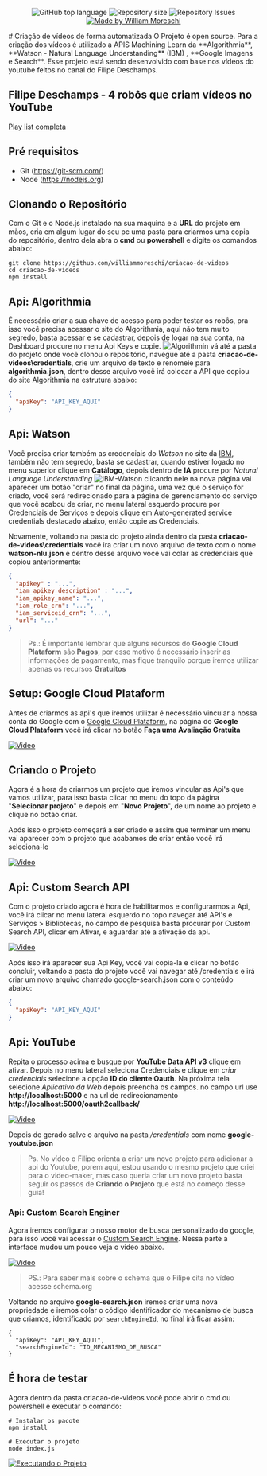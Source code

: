 <p align="center">
  <img alt="GitHub top language" src="https://img.shields.io/github/languages/top/williammoreschi/criacao-de-videos">
  <img alt="Repository size" src="https://img.shields.io/github/repo-size/williammoreschi/criacao-de-videos">
  <img alt="Repository Issues" src="https://img.shields.io/github/issues/williammoreschi/criacao-de-videos">
  <a href="https://github.com/williammoreschi">
    <img alt="Made by William Moreschi" src="https://img.shields.io/badge/created%20by-William%20Moreschi-blue">
  </a>
</p>
# Criação de vídeos de forma automatizada
O Projeto é open source. Para a criação dos vídeos é utilizado a APIS Machining Learn da **Algorithmia**, **Watson - Natural Language Understanding** (IBM) , **Google Imagens e Search**. Esse projeto está sendo desenvolvido com base nos vídeos do youtube feitos no canal do Filipe Deschamps.

## Filipe Deschamps - 4 robôs que criam vídeos no YouTube
[Play list completa](https://www.youtube.com/watch?v=kjhu1LEmRpY&list=PLMdYygf53DP4YTVeu0JxVnWq01uXrLwHi)

## Pré requisitos

- Git (https://git-scm.com/)
- Node (https://nodejs.org)


## Clonando o Repositório
Com o Git e o Node.js instalado na sua maquina e a **URL** do projeto em mãos, cria em algum lugar do seu pc uma pasta para criarmos uma copia do repositório, dentro dela abra o **cmd** ou **powershell** e digite os comandos abaixo:
```shell
git clone https://github.com/williammoreschi/criacao-de-videos
cd criacao-de-videos
npm install
```

## Api: Algorithmia
É necessário criar a sua chave de acesso para poder testar os robôs, pra isso você precisa acessar o site do Algorithmia, aqui não tem muito segredo, basta acessar e se cadastrar, depois de logar na sua conta, na Dashboard procure no menu Api Keys e copie.
![Algorithmin](https://user-images.githubusercontent.com/2512512/116796037-d6857000-aaaf-11eb-9c0d-2335f45b0f81.gif)
vá até a pasta do projeto onde você clonou o repositório, navegue até a pasta **criacao-de-videos\credentials**, crie um arquivo de texto e renomeie para **algorithmia.json**, dentro desse arquivo você irá colocar a API que copiou do site Algorithmia na estrutura abaixo:

```json
{
  "apiKey": "API_KEY_AQUI"
}
```

## Api: Watson
Você precisa criar também as credenciais do *Watson* no site da [IBM](https://cloud.ibm.com/login), também não tem segredo, basta se cadastrar, quando estiver logado no menu superior clique em **Catálogo**, depois dentro de **IA** procure por *Natural Language Understanding*
![IBM-Watson](https://user-images.githubusercontent.com/2512512/116796537-90321000-aab3-11eb-9d12-7cce2bb143df.gif)
clicando nele na nova página vai aparecer um botão "criar" no final da página, uma vez que o serviço for criado, você será redirecionado para a página de gerenciamento do serviço que você acabou de criar, no menu lateral esquerdo procure por Credenciais de Serviços e depois clique em Auto-generated service credentials destacado abaixo, então copie as Credenciais.

Novamente, voltando na pasta do projeto ainda dentro da pasta **criacao-de-videos\credentials** você ira criar um novo arquivo de texto com o nome **watson-nlu.json** e dentro desse arquivo você vai colar as credenciais que copiou anteriormente:
``` json
{
  "apikey" : "...",
  "iam_apikey_description" : "...",
  "iam_apikey_name": "...",
  "iam_role_crn": "...",
  "iam_serviceid_crn": "...",
  "url": "..."
}
```

> Ps.: É importante lembrar que alguns recursos do **Google Cloud Plataform** são **Pagos**, por esse motivo é necessário inserir as informações de pagamento, mas fique tranquilo porque iremos utilizar apenas os recursos **Gratuitos**

## Setup: Google Cloud Plataform
Antes de criarmos as api's que iremos utilizar é necessário vincular a nossa conta do Google com o [Google Cloud Plataform](https://cloud.google.com/), na página do **Google Cloud Plataform** você irá clicar no botão **Faça uma Avaliação Gratuita**

[![Video](https://user-images.githubusercontent.com/2512512/116834050-cc886d80-ab92-11eb-98c9-10b9786d14b3.png)](https://user-images.githubusercontent.com/2512512/116830554-6f37f080-ab81-11eb-8df7-3d39c2a7716a.mp4)

## Criando o Projeto
Agora é a hora de criarmos um projeto que iremos vincular as Api's que vamos utilizar, para isso basta clicar no menu do topo da página "**Selecionar projeto**" e depois em "**Novo Projeto**", de um nome ao projeto e clique no botão criar.

Após isso o projeto começará a ser criado e assim que terminar um menu vai aparecer com o projeto que acabamos de criar então você irá seleciona-lo

[![Video](https://user-images.githubusercontent.com/2512512/116833957-626fc880-ab92-11eb-85ef-97af013a17a2.png)](https://user-images.githubusercontent.com/2512512/116830859-98a54c00-ab82-11eb-882a-c55dfb1088e6.mp4)

## Api: Custom Search API
Com o projeto criado agora é hora de habilitarmos e configurarmos a Api, você irá clicar no menu lateral esquerdo no topo navegar até API's e Serviços > Bibliotecas, no campo de pesquisa basta procurar por Custom Search API, clicar em Ativar, e aguardar até a ativação da api.

[![Video](https://user-images.githubusercontent.com/2512512/116833927-35bbb100-ab92-11eb-80d7-999fb5c4dcfe.png)](https://user-images.githubusercontent.com/2512512/116831305-c4c1cc80-ab84-11eb-938f-abec08d89d83.mp4)


Após isso irá aparecer sua Api Key, você vai copia-la e clicar no botão concluir, voltando a pasta do projeto você vai navegar até /credentials e irá criar um novo arquivo chamado google-search.json com o conteúdo abaixo:
```json
{
  "apiKey": "API_KEY_AQUI"
}
```

## Api: YouTube
Repita o processo acima e busque por **YouTube Data API v3** clique em ativar. Depois no menu lateral seleciona Credenciais e clique em *criar credenciais* selecione a opção **ID do cliente Oauth**. Na próxima tela selecione *Aplicativo da Web* depois preencha os campos.
no campo url use **http://localhost:5000** e na url de redirecionamento **http://localhost:5000/oauth2callback/**

[![Video](https://user-images.githubusercontent.com/2512512/116833927-35bbb100-ab92-11eb-80d7-999fb5c4dcfe.png)](https://user-images.githubusercontent.com/2512512/116832127-e7a2af80-ab89-11eb-8272-12e0d84772e5.mp4)

Depois de gerado salve o arquivo na pasta */credentials* com nome **google-youtube.json**


> Ps. No vídeo o Filipe orienta a criar um novo projeto para adicionar a api do Youtube, porem aqui, estou usando o mesmo projeto que criei para o video-maker, mas caso queria criar um novo projeto basta seguir os passos de **Criando o Projeto** que está no começo desse guia!

### Api: Custom Search Enginer
Agora iremos configurar o nosso motor de busca personalizado do google, para isso você vai acessar o [Custom Search Engine](https://cse.google.com/cse/create/new). Nessa parte a interface mudou um pouco veja o video abaixo.

[![Video](https://user-images.githubusercontent.com/2512512/116833879-fee59b00-ab91-11eb-8d52-5efa25088530.png)](https://user-images.githubusercontent.com/2512512/116832938-22f2ad80-ab8d-11eb-8a70-b313530d710c.mp4)
 

> PS.: Para saber mais sobre o schema que o Filipe cita no vídeo acesse schema.org

Voltando no arquivo **google-search.json** iremos criar uma nova propriedade e iremos colar o código identificador do mecanismo de busca que criamos, identificado por `searchEngineId`, no final irá ficar assim:

```
{
  "apiKey": "API_KEY_AQUI",
  "searchEngineId": "ID_MECANISMO_DE_BUSCA"
}
```

## É hora de testar

Agora dentro da pasta criacao-de-videos você pode abrir o cmd ou powershell e executar o comando:
```
# Instalar os pacote
npm install

# Executar o projeto
node index.js
```
[![Executando o Projeto](https://user-images.githubusercontent.com/2512512/116833360-0f484680-ab8f-11eb-8b26-fc399379dd82.png)](https://user-images.githubusercontent.com/2512512/116833237-7dd8d480-ab8e-11eb-9cb0-0afc63889576.mp4)